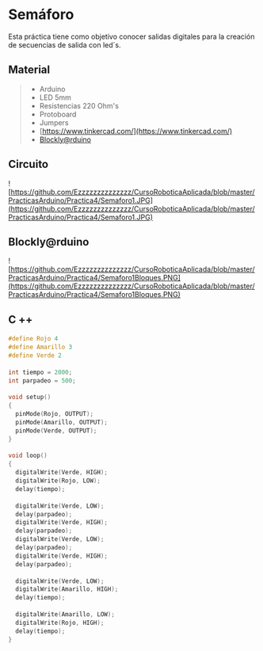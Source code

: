 # Semáforo

Esta práctica tiene como objetivo conocer salidas digitales para la creación de secuencias de salida con led´s.

## Material 
> - Arduino
> - LED 5mm 
> - Resistencias 220 Ohm's 
> - Protoboard
> - Jumpers
> - [https://www.tinkercad.com/](https://www.tinkercad.com/)
> - [Blockly@rduino](https://technologiescollege.github.io/Blockly-at-rduino/index.html)


## Circuito
![https://github.com/Ezzzzzzzzzzzzzz/CursoRoboticaAplicada/blob/master/PracticasArduino/Practica4/Semaforo1.JPG](https://github.com/Ezzzzzzzzzzzzzz/CursoRoboticaAplicada/blob/master/PracticasArduino/Practica4/Semaforo1.JPG)

## Blockly@rduino
![https://github.com/Ezzzzzzzzzzzzzz/CursoRoboticaAplicada/blob/master/PracticasArduino/Practica4/Semaforo1Bloques.PNG](https://github.com/Ezzzzzzzzzzzzzz/CursoRoboticaAplicada/blob/master/PracticasArduino/Practica4/Semaforo1Bloques.PNG)

## C ++

```c 
#define Rojo 4
#define Amarillo 3
#define Verde 2

int tiempo = 2000;
int parpadeo = 500;

void setup()
{
  pinMode(Rojo, OUTPUT);
  pinMode(Amarillo, OUTPUT);
  pinMode(Verde, OUTPUT);
}

void loop()
{
  digitalWrite(Verde, HIGH);
  digitalWrite(Rojo, LOW);
  delay(tiempo);
  
  digitalWrite(Verde, LOW);
  delay(parpadeo);
  digitalWrite(Verde, HIGH);
  delay(parpadeo);
  digitalWrite(Verde, LOW);
  delay(parpadeo);
  digitalWrite(Verde, HIGH);
  delay(parpadeo);

  digitalWrite(Verde, LOW);  
  digitalWrite(Amarillo, HIGH);
  delay(tiempo);  
  
  digitalWrite(Amarillo, LOW);
  digitalWrite(Rojo, HIGH);
  delay(tiempo);
}
```


<!--stackedit_data:
eyJoaXN0b3J5IjpbLTE4NTk1OTk2NDQsLTE3NTc3NDAyNzIsND
g4OTU5MzEzLDIwNzk2MTk2MzIsMTg2Nzk4NDY3LC0xODU1ODUy
MTA5LDk5MjU3MDY1OV19
-->